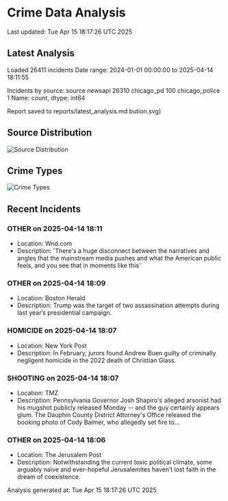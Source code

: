 # Crime Data Analysis
Last updated: Tue Apr 15 18:17:26 UTC 2025

## Latest Analysis

Loaded 26411 incidents
Date range: 2024-01-01 00:00:00 to 2025-04-14 18:11:55

Incidents by source:
source
newsapi           26310
chicago_pd          100
chicago_police        1
Name: count, dtype: int64

Report saved to reports/latest_analysis.md
bution.svg)

## Source Distribution
![Source Distribution](images/source_distribution.svg)

## Crime Types
![Crime Types](images/crime_types.svg)

## Recent Incidents

### OTHER on 2025-04-14 18:11
- Location: Wnd.com
- Description: 'There's a huge disconnect between the narratives and angles that the mainstream media pushes and what the American public feels, and you see that in moments like this'


### OTHER on 2025-04-14 18:09
- Location: Boston Herald
- Description: Trump was the target of two assassination attempts during last year’s presidential campaign.


### HOMICIDE on 2025-04-14 18:07
- Location: New York Post
- Description: In February, jurors found Andrew Buen guilty of criminally negligent homicide in the 2022 death of Christian Glass.


### SHOOTING on 2025-04-14 18:07
- Location: TMZ
- Description: Pennsylvania Governor Josh Shapiro's alleged arsonist had his mugshot publicly released Monday -- and the guy certainly appears glum. The Dauphin County District Attorney's Office released the booking photo of Cody Balmer, who allegedly set fire to…


### OTHER on 2025-04-14 18:06
- Location: The Jerusalem Post
- Description: Notwithstanding the current toxic political climate, some arguably naïve and ever-hopeful Jerusalemites haven’t lost faith in the dream of coexistence.

Analysis generated at: Tue Apr 15 18:17:26 UTC 2025
